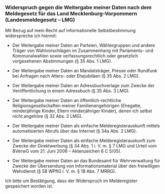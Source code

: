 ### Widerspruch gegen die Weitergabe meiner Daten nach dem Meldegesetz für das Land Mecklenburg-Vorpommern (Landesmeldegesetz – LMG)

Mit Bezug auf mein Recht auf informationelle Selbstbestimmung widerspreche ich hiermit:

+ Der Weitergabe meiner Daten an Parteien, Wählergruppen und andere Träger von Wahlvorschlägen im Zusammenhang mit Parlaments- und Kommunalwahlen sowie verfassungsrechtlich oder gesetzlich vorgesehenen Abstimmungen (§ 35 Abs. 1 LMG).

+ Der Weitergabe meiner Daten an Mandatsträger, Presse oder Rundfunk bei Anfragen nach Alters- oder Ehejubiläen (§ 35 Abs. 2 LMG).

+ Der Weitergabe meiner Daten an Adressbuchverlage zum Zwecke der Veröffentlichung in einem Adressbuch (§ 35 Abs. 3 LMG).

+ Der Weitergabe meiner Daten an öffentlich-rechtliche Religionsgesellschaften meiner Familienangehörigen (Ehegatte, minderjährige Kinder, Eltern minderjähriger Kinder), denen ich selbst nicht angehöre (§ 32 Abs. 2 LMG).

+ Der Weitergabe meiner Daten als einfache Melderegisterauskunft mittels automatisierten Abrufs über das Internet (§ 34a Abs. 2 LMG).

+ Der Weitergabe meiner Daten als einfache Melderegisterauskunft zum Zwecke der Direktwerbung (§ 34 Abs. 1 i. V. m. § 7 LMG und Urteil vom BVerwG vom 21. Juni 2006 – Aktenzeichen 6 C 5/05).

+ Der Weitergabe meiner Daten an das Bundesamt für Wehrverwaltung für Zwecke der Übersendung von Informationsmaterial über den freiwilligen Wehrdienst (§ 58 WPflG i. V. m. § 18 Abs. 7 MRRG).

Ich bitte um Bestätigung, dass der Widerspruch im Melderegister gespeichert worden ist.

